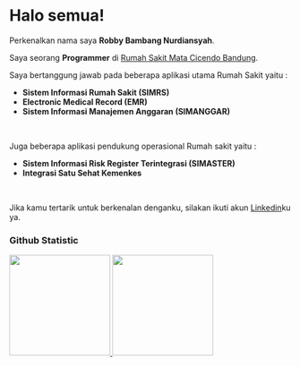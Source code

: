 # Halo semua! 
 
Perkenalkan nama saya **Robby Bambang Nurdiansyah**.<br>
 
Saya seorang **Programmer** di [Rumah Sakit Mata Cicendo Bandung](https://www.cicendoeyehospital.org/).<br>
 
Saya bertanggung jawab pada beberapa aplikasi utama Rumah Sakit yaitu :
- **Sistem Informasi Rumah Sakit (SIMRS)**
- **Electronic Medical Record (EMR)**
- **Sistem Informasi Manajemen Anggaran (SIMANGGAR)**
<br>

Juga beberapa aplikasi pendukung operasional Rumah sakit yaitu :
- **Sistem Informasi Risk Register Terintegrasi (SIMASTER)**
- **Integrasi Satu Sehat Kemenkes**
<br>
 
Jika kamu tertarik untuk berkenalan denganku, silakan ikuti akun [Linkedin](https://www.linkedin.com/in/nurdiansyahrobby/)ku ya.
 
### Github Statistic
<p align="left">
<a href="https://github.com/penuliscode">
  <img height="180em" src="https://github-readme-stats-eight-theta.vercel.app/api?username=robbynurdiansyah&show_icons=true&theme=algolia&include_all_commits=true&count_private=true"/>
  <img height="180em" src="https://github-readme-stats-eight-theta.vercel.app/api/top-langs/?username=robbynurdiansyah&layout=compact&layout=compact&theme=algolia"/>
</a>
</p>
